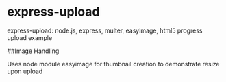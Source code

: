 express-upload
==============

express-upload: node.js, express, multer, easyimage, html5 progress upload example

##Image Handling

Uses node module easyimage for thumbnail creation to demonstrate resize upon upload